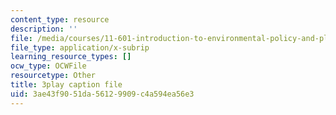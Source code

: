 ```yaml
---
content_type: resource
description: ''
file: /media/courses/11-601-introduction-to-environmental-policy-and-planning-fall-2016/3ae43f9051da56129909c4a594ea56e3_St_PAkSBiYs.srt
file_type: application/x-subrip
learning_resource_types: []
ocw_type: OCWFile
resourcetype: Other
title: 3play caption file
uid: 3ae43f90-51da-5612-9909-c4a594ea56e3
---
```

